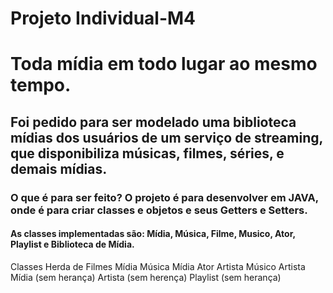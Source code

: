 # Projeto Individual-M4 
# Toda mídia em todo lugar ao mesmo tempo.
## Foi pedido para ser modelado uma biblioteca mídias dos usuários de um serviço de streaming, que disponibiliza músicas, filmes, séries, e demais mídias.
### O que é para ser feito? O projeto é para desenvolver em JAVA, onde é para criar classes e objetos e seus Getters e Setters.
#### As classes implementadas são: Mídia, Música, Filme, Musico, Ator, Playlist e Biblioteca de Mídia.
Classes	Herda de
Filmes	Mídia
Música	Mídia
Ator	Artista
Músico	Artista
Mídia	(sem herança)
Artista	(sem herença)
Playlist (sem herança)
